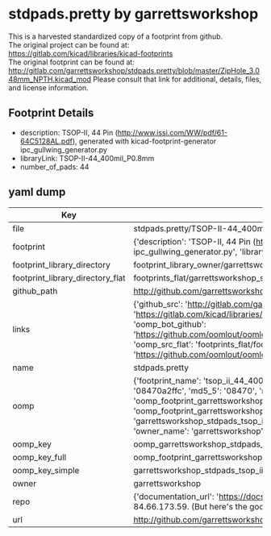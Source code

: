 # stdpads.pretty by garrettsworkshop  
This is a harvested standardized copy of a footprint from github.  
The original project can be found at:  
https://gitlab.com/kicad/libraries/kicad-footprints  
The original footprint can be found at:
http://gitlab.com/garrettsworkshop/stdpads.pretty/blob/master/ZipHole_3.048mm_NPTH.kicad_mod
Please consult that link for additional, details, files, and license information.  
## Footprint Details
* description: TSOP-II, 44 Pin (http://www.issi.com/WW/pdf/61-64C5128AL.pdf), generated with kicad-footprint-generator ipc_gullwing_generator.py  
* libraryLink: TSOP-II-44_400mil_P0.8mm  
* number_of_pads: 44  
## yaml dump  
| Key | Value |  
| --- | --- |  
| file | stdpads.pretty/TSOP-II-44_400mil_P0.8mm.kicad_mod |  
| footprint | {'description': 'TSOP-II, 44 Pin (http://www.issi.com/WW/pdf/61-64C5128AL.pdf), generated with kicad-footprint-generator ipc_gullwing_generator.py', 'libraryLink': 'TSOP-II-44_400mil_P0.8mm', 'number_of_pads': 44} |  
| footprint_library_directory | footprint_library_owner/garrettsworkshop_stdpads.pretty |  
| footprint_library_directory_flat | footprints_flat/garrettsworkshop_stdpads_tsop_ii_44_400mil_p0_8mm/working |  
| github_path | http://github.com/garrettsworkshop/stdpads.pretty/blob/master/TSOP-II-44_400mil_P0.8mm.kicad_mod |  
| links | {'github_src': 'http://gitlab.com/garrettsworkshop/stdpads.pretty/blob/master/ZipHole_3.048mm_NPTH.kicad_mod', 'github_src_repo': 'https://gitlab.com/kicad/libraries/kicad-footprints', 'oomp_bot': 'footprints/garrettsworkshop_stdpads_tsop_ii_44_400mil_p0_8mm/working', 'oomp_bot_github': 'https://github.com/oomlout/oomlout_oomp_footprint_bot/tree/main/footprints/garrettsworkshop_stdpads_tsop_ii_44_400mil_p0_8mm/working', 'oomp_src_flat': 'footprints_flat/footprints_flat/garrettsworkshop_stdpads_tsop_ii_44_400mil_p0_8mm/working', 'oomp_src_flat_github': 'https://github.com/oomlout/oomlout_oomp_footprint_src/tree/main/footprints_flat/garrettsworkshop_stdpads_tsop_ii_44_400mil_p0_8mm/working'} |  
| name | stdpads.pretty |  
| oomp | {'footprint_name': 'tsop_ii_44_400mil_p0_8mm', 'library_name': 'stdpads', 'md5': '08470a2ffc57877845ecf44357b2a969', 'md5_10': '08470a2ffc', 'md5_5': '08470', 'md5_6': '08470a', 'oomp_key': 'oomp_garrettsworkshop_stdpads_tsop_ii_44_400mil_p0_8mm', 'oomp_key_extra': 'oomp_footprint_garrettsworkshop_stdpads_tsop_ii_44_400mil_p0_8mm', 'oomp_key_full': 'oomp_footprint_garrettsworkshop_stdpads_tsop_ii_44_400mil_p0_8mm_08470a', 'oomp_key_simple': 'garrettsworkshop_stdpads_tsop_ii_44_400mil_p0_8mm', 'original_filename': 'stdpads.pretty/TSOP-II-44_400mil_P0.8mm.kicad_mod', 'owner_name': 'garrettsworkshop'} |  
| oomp_key | oomp_garrettsworkshop_stdpads_tsop_ii_44_400mil_p0_8mm |  
| oomp_key_full | oomp_footprint_garrettsworkshop_stdpads_tsop_ii_44_400mil_p0_8mm |  
| oomp_key_simple | garrettsworkshop_stdpads_tsop_ii_44_400mil_p0_8mm |  
| owner | garrettsworkshop |  
| repo | {'documentation_url': 'https://docs.github.com/rest/overview/resources-in-the-rest-api#rate-limiting', 'message': "API rate limit exceeded for 84.66.173.59. (But here's the good news: Authenticated requests get a higher rate limit. Check out the documentation for more details.)"} |  
| url | http://github.com/garrettsworkshop/stdpads.pretty |  

